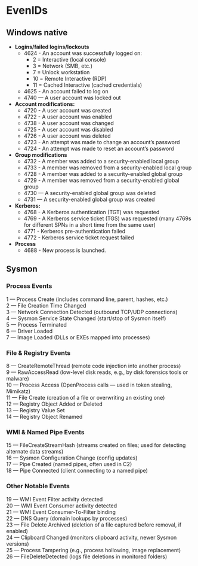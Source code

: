 # EvenIDs

## Windows native

* **Logins/failed logins/lockouts**
  * 4624 - An account was successfully logged on:
    * 2 = Interactive (local console)
    * 3 = Network (SMB, etc.)
    * 7 = Unlock workstation
    * 10 = Remote Interactive (RDP)
    * 11 = Cached Interactive (cached credentials)
  * 4625 - An account failed to log on
  * 4740 — A user account was locked out
* **Account modifications:**
  * 4720 - A user account was created
  * 4722 - A user account was enabled
  * 4738 - A user account was changed
  * 4725 - A user account was disabled
  * 4726 - A user account was deleted
  * 4723 - An attempt was made to change an account’s password
  * 4724 - An attempt was made to reset an account’s password
* **Group modifications**
  * 4732 - A member was added to a security-enabled local group
  * 4733 - A member was removed from a security-enabled local group
  * 4728 - A member was added to a security-enabled global group
  * 4729 - A member was removed from a security-enabled global group
  * 4730 — A security-enabled global group was deleted
  * 4731 — A security-enabled global group was created
* **Kerberos:**
  * 4768 - A Kerberos authentication (TGT) was requested
  * 4769 - A Kerberos service ticket (TGS) was requested (many 4769s for different SPNs in a short time from the same user)
  * 4771 - Kerberos pre-authentication failed
  * 4772 - Kerberos service ticket request failed
* **Process**
  * 4688 - New process is launched.





## Sysmon

### Process Events

1 — Process Create (includes command line, parent, hashes, etc.)\
2 — File Creation Time Changed\
3 — Network Connection Detected (outbound TCP/UDP connections)\
4 — Sysmon Service State Changed (start/stop of Sysmon itself)\
5 — Process Terminated\
6 — Driver Loaded\
7 — Image Loaded (DLLs or EXEs mapped into processes)

### File & Registry Events

8 — CreateRemoteThread (remote code injection into another process)\
9 — RawAccessRead (low-level disk reads, e.g., by disk forensics tools or malware)\
10 — Process Access (OpenProcess calls — used in token stealing, Mimikatz)\
11 — File Create (creation of a file or overwriting an existing one)\
12 — Registry Object Added or Deleted\
13 — Registry Value Set\
14 — Registry Object Renamed

### WMI & Named Pipe Events

15 — FileCreateStreamHash (streams created on files; used for detecting alternate data streams)\
16 — Sysmon Configuration Change (config updates)\
17 — Pipe Created (named pipes, often used in C2)\
18 — Pipe Connected (client connecting to a named pipe)

### Other Notable Events

19 — WMI Event Filter activity detected\
20 — WMI Event Consumer activity detected\
21 — WMI Event Consumer-To-Filter binding\
22 — DNS Query (domain lookups by processes)\
23 — File Delete Archived (deletion of a file captured before removal, if enabled)\
24 — Clipboard Changed (monitors clipboard activity, newer Sysmon versions)\
25 — Process Tampering (e.g., process hollowing, image replacement)\
26 — FileDeleteDetected (logs file deletions in monitored folders)

